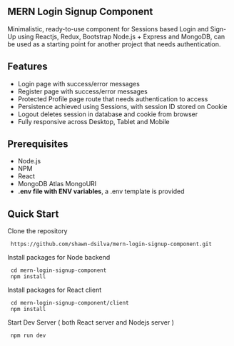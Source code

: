 ## MERN Login Signup Component

Minimalistic, ready-to-use component for Sessions based Login and Sign-Up using Reactjs, Redux, Bootstrap Node.js + Express and MongoDB, can be used as a starting point for another project that needs authentication.

## Features

- Login page with success/error messages
- Register page with success/error messages
- Protected Profile page route that needs authentication to access
- Persistence achieved using Sessions, with session ID stored on Cookie
- Logout deletes session in database and cookie from browser
- Fully responsive across Desktop, Tablet and Mobile


## Prerequisites

- Node.js
- NPM
- React
- MongoDB Atlas MongoURI
- **.env file with ENV variables**, a .env template is provided

## Quick Start

Clone the repository

```
 https://github.com/shawn-dsilva/mern-login-signup-component.git
```

Install packages for Node backend

```
 cd mern-login-signup-component
 npm install
```

Install packages for React client

```
 cd mern-login-signup-component/client
 npm install
```

Start Dev Server ( both React server and Nodejs server )

```
 npm run dev
```

